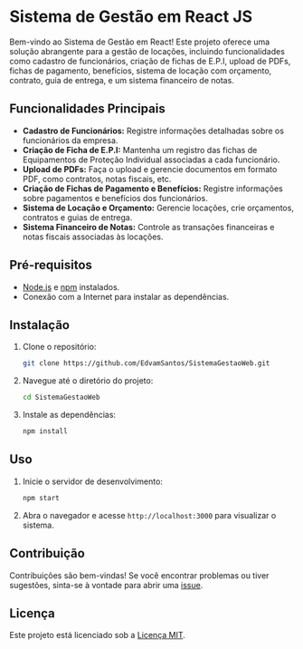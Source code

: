 # Sistema de Gestão em React JS

Bem-vindo ao Sistema de Gestão em React! Este projeto oferece uma solução abrangente para a gestão de locações, incluindo funcionalidades como cadastro de funcionários, criação de fichas de E.P.I, upload de PDFs, fichas de pagamento, benefícios, sistema de locação com orçamento, contrato, guia de entrega, e um sistema financeiro de notas.

## Funcionalidades Principais

- **Cadastro de Funcionários:** Registre informações detalhadas sobre os funcionários da empresa.
- **Criação de Ficha de E.P.I:** Mantenha um registro das fichas de Equipamentos de Proteção Individual associadas a cada funcionário.
- **Upload de PDFs:** Faça o upload e gerencie documentos em formato PDF, como contratos, notas fiscais, etc.
- **Criação de Fichas de Pagamento e Benefícios:** Registre informações sobre pagamentos e benefícios dos funcionários.
- **Sistema de Locação e Orçamento:** Gerencie locações, crie orçamentos, contratos e guias de entrega.
- **Sistema Financeiro de Notas:** Controle as transações financeiras e notas fiscais associadas às locações.

## Pré-requisitos

- [Node.js](https://nodejs.org/) e [npm](https://www.npmjs.com/) instalados.
- Conexão com a Internet para instalar as dependências.

## Instalação

1. Clone o repositório:

    ```bash
    git clone https://github.com/EdvamSantos/SistemaGestaoWeb.git
    ```

2. Navegue até o diretório do projeto:

    ```bash
    cd SistemaGestaoWeb
    ```

3. Instale as dependências:

    ```bash
    npm install
    ```

## Uso

1. Inicie o servidor de desenvolvimento:

    ```bash
    npm start
    ```

2. Abra o navegador e acesse `http://localhost:3000` para visualizar o sistema.

## Contribuição

Contribuições são bem-vindas! Se você encontrar problemas ou tiver sugestões, sinta-se à vontade para abrir uma [issue](https://github.com/EdvamSantos/SistemaGestaoWeb/issues).

## Licença

Este projeto está licenciado sob a [Licença MIT](LICENSE).
